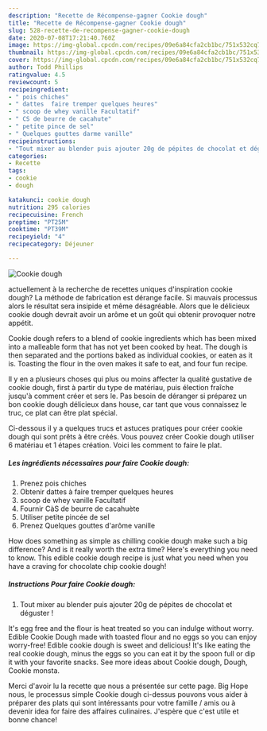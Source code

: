 ```yaml
---
description: "Recette de Récompense-gagner Cookie dough"
title: "Recette de Récompense-gagner Cookie dough"
slug: 528-recette-de-recompense-gagner-cookie-dough
date: 2020-07-08T17:21:40.760Z
image: https://img-global.cpcdn.com/recipes/09e6a84cfa2cb1bc/751x532cq70/cookie-dough-photo-principale-de-la-recette.jpg
thumbnail: https://img-global.cpcdn.com/recipes/09e6a84cfa2cb1bc/751x532cq70/cookie-dough-photo-principale-de-la-recette.jpg
cover: https://img-global.cpcdn.com/recipes/09e6a84cfa2cb1bc/751x532cq70/cookie-dough-photo-principale-de-la-recette.jpg
author: Todd Phillips
ratingvalue: 4.5
reviewcount: 5
recipeingredient:
- " pois chiches"
- " dattes  faire tremper quelques heures"
- " scoop de whey vanille Facultatif"
- " CS de beurre de cacahute"
- " petite pince de sel"
- " Quelques gouttes darme vanille"
recipeinstructions:
- "Tout mixer au blender puis ajouter 20g de pépites de chocolat et déguster !"
categories:
- Recette
tags:
- cookie
- dough

katakunci: cookie dough 
nutrition: 295 calories
recipecuisine: French
preptime: "PT25M"
cooktime: "PT39M"
recipeyield: "4"
recipecategory: Déjeuner

---
```



![Cookie dough](https://img-global.cpcdn.com/recipes/09e6a84cfa2cb1bc/751x532cq70/cookie-dough-photo-principale-de-la-recette.jpg)

actuellement à la recherche de recettes uniques d'inspiration cookie dough? La méthode de fabrication est dérange facile. Si mauvais processus alors le résultat sera insipide et même désagréable. Alors que le délicieux cookie dough devrait avoir un arôme et un goût qui obtenir provoquer notre appétit.

Cookie dough refers to a blend of cookie ingredients which has been mixed into a malleable form that has not yet been cooked by heat. The dough is then separated and the portions baked as individual cookies, or eaten as it is. Toasting the flour in the oven makes it safe to eat, and four fun recipe.

Il y en a plusieurs choses qui plus ou moins affecter la qualité gustative de cookie dough, first à partir du type de matériau, puis élection fraîche jusqu'à comment créer et sers le. Pas besoin de déranger si préparez un bon cookie dough délicieux dans house, car tant que vous connaissez le truc, ce plat can être plat spécial.


Ci-dessous il y a quelques trucs et astuces pratiques pour créer cookie dough qui sont prêts à être créés. Vous pouvez créer Cookie dough utiliser 6 matériau et 1 étapes création. Voici les comment to faire le plat.

<!--inarticleads1-->

##### Les ingrédients nécessaires pour faire Cookie dough:

1. Prenez  pois chiches
1. Obtenir  dattes à faire tremper quelques heures
1.   scoop de whey vanille Facultatif
1. Fournir  CàS de beurre de cacahuète
1. Utiliser  petite pincée de sel
1. Prenez  Quelques gouttes d&#39;arôme vanille


How does something as simple as chilling cookie dough make such a big difference? And is it really worth the extra time? Here&#39;s everything you need to know. This edible cookie dough recipe is just what you need when you have a craving for chocolate chip cookie dough! 

<!--inarticleads2-->

##### Instructions Pour faire Cookie dough:

1. Tout mixer au blender puis ajouter 20g de pépites de chocolat et déguster !


It&#39;s egg free and the flour is heat treated so you can indulge without worry. Edible Cookie Dough made with toasted flour and no eggs so you can enjoy worry-free! Edible cookie dough is sweet and delicious! It&#39;s like eating the real cookie dough, minus the eggs so you can eat it by the spoon full or dip it with your favorite snacks. See more ideas about Cookie dough, Dough, Cookie monsta. 


Merci d'avoir lu la recette que nous a présentée sur cette page. Big Hope nous, le processus simple Cookie dough ci-dessus pouvons vous aider à préparer des plats qui sont intéressants pour votre famille / amis ou à devenir idea for faire des affaires culinaires. J'espère que c'est utile et bonne chance!
